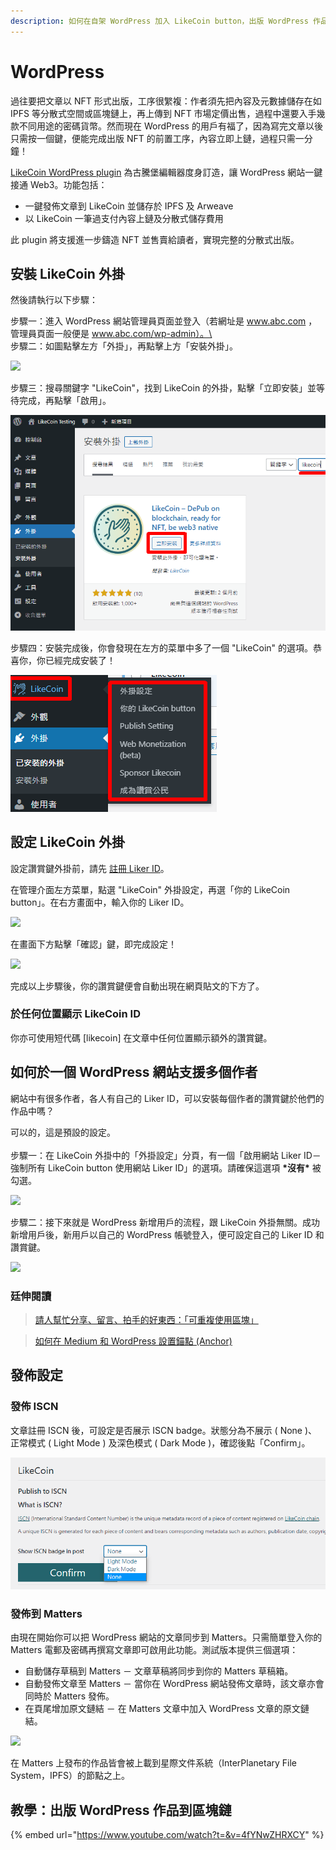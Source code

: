 ```yaml
---
description: 如何在自架 WordPress 加入 LikeCoin button，出版 WordPress 作品到區塊鏈？
---
```


# WordPress

過往要把文章以 NFT 形式出版，工序很䌓複：作者須先把內容及元數據儲存在如 IPFS 等分散式空間或區塊鏈上，再上傳到 NFT 市場定價出售，過程中還要入手幾款不同用途的密碼貨幣。然而現在 WordPress 的用戶有福了，因為寫完文章以後只需按一個鍵，便能完成出版 NFT 的前置工序，內容立即上鏈，過程只需一分鐘！

[LikeCoin WordPress plugin](https://zh-hk.wordpress.org/plugins/likecoin/) 為古騰堡編輯器度身訂造，讓 WordPress 網站一鍵接通 Web3。功能包括：

* 一鍵發佈文章到 LikeCoin 並儲存於 IPFS 及 Arweave
* 以 LikeCoin 一筆過支付內容上鏈及分散式儲存費用

此 plugin 將支援進一步鑄造 NFT 並售賣給讀者，實現完整的分散式出版。

## 安裝 LikeCoin 外掛 <a href="#installation" id="installation"></a>

然後請執行以下步驟：

步驟一：進入 WordPress 網站管理員頁面並登入（若網址是 www.abc.com ，管理員頁面一般便是 www.abc.com/wp-admin）。\
\
步驟二：如圖點擊左方「外掛」，再點擊上方「安裝外掛」。

![](../.gitbook/assets/wordpress-1.png)

步驟三：搜尋關鍵字 "LikeCoin"，找到 LikeCoin 的外掛，點擊「立即安裝」並等待完成，再點擊「啟用」。

![](<../.gitbook/assets/wordpress-2 (1).png>)

步驟四：安裝完成後，你會發現在左方的菜單中多了一個 "LikeCoin" 的選項。恭喜你，你已經完成安裝了！

![](<../.gitbook/assets/wordpress-3 (1).png>)

## 設定 LikeCoin 外掛 <a href="#setting" id="setting"></a>

設定讚賞鍵外掛前，請先 [註冊 Liker ID](liker-id/)。

在管理介面左方菜單，點選 "LikeCoin" 外掛設定，再選「你的 LikeCoin button」。在右方畫面中，輸入你的 Liker ID。

![](../.gitbook/assets/wordpress-4.png)

在畫面下方點擊「確認」鍵，即完成設定！

![](../.gitbook/assets/wordpress-5.png)

完成以上步驟後，你的讚賞鍵便會自動出現在網頁貼文的下方了。

### 於任何位置顯示 LikeCoin ID <a href="#config-likecoin-button-to-appear-in-anywhere-of-the-articles" id="config-likecoin-button-to-appear-in-anywhere-of-the-articles"></a>

你亦可使用短代碼 \[likecoin] 在文章中任何位置顯示額外的讚賞鍵。

## 如何於一個 WordPress 網站支援多個作者 <a href="#how-to-support-multiple-liker-id-on-a-wordpress-site" id="how-to-support-multiple-liker-id-on-a-wordpress-site"></a>

網站中有很多作者，各人有自己的 Liker ID，可以安裝每個作者的讚賞鍵於他們的作品中嗎？

可以的，這是預設的設定。\
\
步驟一：在 LikeCoin 外掛中的「外掛設定」分頁，有一個「啟用網站 Liker ID－強制所有 LikeCoin button 使用網站 Liker ID」的選項。請確保這選項 **\*沒有\*** 被勾選。

![](../.gitbook/assets/wordpress-6.png)

步驟二：接下來就是 WordPress 新增用戶的流程，跟 LikeCoin 外掛無關。成功新增用戶後，新用戶以自己的 WordPress 帳號登入，便可設定自己的 Liker ID 和讚賞鍵。

![](../.gitbook/assets/wordpress-7.png)

### 廷伸閱讀[&#xD;](https://coralive.site/likecoin-wordpress%E4%B8%8A%E5%A6%82%E4%BD%95%E5%AE%89%E8%A3%9D%E8%A8%AD%E5%AE%9Alikecoin/) <a href="#read-more" id="read-more"></a>

> [請人幫忙分享、留言、拍手的好東西：「可重複使用區塊」](https://xrine.com/gutenburg-%E5%8F%AF%E9%87%8D%E8%A4%87%E4%BD%BF%E7%94%A8%E5%8D%80%E5%A1%8A/)

> [如何在 Medium 和 WordPress 設置錨點 (Anchor)](https://bchai.cc/2019/03/30/how-to-setup-anchor-medium-wordpress/)

## 發佈設定 <a href="#publish-setting" id="publish-setting"></a>

### 發佈 ISCN <a href="#publish-to-iscn" id="publish-to-iscn"></a>

文章註冊 ISCN 後，可設定是否展示 ISCN badge。狀態分為不展示 ( None )、正常模式 ( Light Mode ) 及深色模式 ( Dark Mode )，確認後點「Confirm」。

![](../.gitbook/assets/wordpress-9-en.png)

### 發佈到 Matters <a href="#publish-to-matters" id="publish-to-matters"></a>

由現在開始你可以把 WordPress 網站的文章同步到 Matters。只需簡單登入你的 Matters 電郵及密碼再撰寫文章即可啟用此功能。測試版本提供三個選項：

* 自動儲存草稿到 Matters － 文章草稿將同步到你的 Matters 草稿箱。
* 自動發佈文章至 Matters － 當你在 WordPress 網站發佈文章時，該文章亦會同時於 Matters 發佈。
* 在頁尾增加原文鏈結 － 在 Matters 文章中加入 WordPress 文章的原文鏈結。

![](../.gitbook/assets/wordpress-8.png)

在 Matters 上發布的作品皆會被上載到星際文件系統（InterPlanetary File System，IPFS）的節點之上。

## 教學：出版 WordPress 作品到區塊鏈

{% embed url="https://www.youtube.com/watch?t=&v=4fYNwZHRXCY" %}

